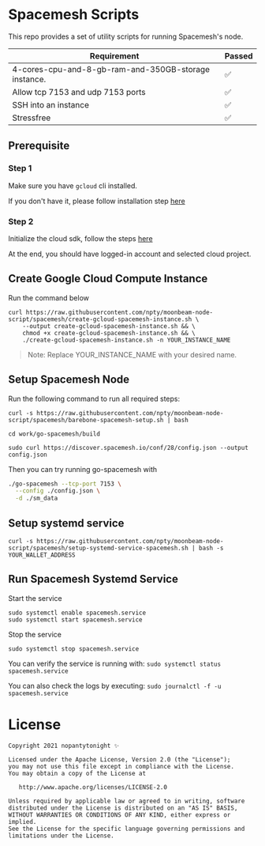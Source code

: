 # Spacemesh Scripts

This repo provides a set of utility scripts for running Spacemesh's node.

| Requirement                                          	| Passed 	|
|------------------------------------------------------	|--------	|
| 4-cores-cpu-and-8-gb-ram-and-350GB-storage instance. 	| ✅      |
| Allow tcp 7153 and udp 7153 ports                     | ✅      |
| SSH into an instance                                 	| ✅      |
| Stressfree                                           	| ✅      |

## Prerequisite

### Step 1
Make sure you have `gcloud` cli installed.

If you don't have it, please follow installation step [here](https://cloud.google.com/sdk/docs/quickstart)

### Step 2
Initialize the cloud sdk, follow the steps [here](https://cloud.google.com/sdk/docs/quickstart#initializing_the)

At the end, you should have logged-in account and selected cloud project.

## Create Google Cloud Compute Instance

Run the command below

```
curl https://raw.githubusercontent.com/npty/moonbeam-node-script/spacemesh/create-gcloud-spacemesh-instance.sh \
    --output create-gcloud-spacemesh-instance.sh && \
    chmod +x create-gcloud-spacemesh-instance.sh && \
    ./create-gcloud-spacemesh-instance.sh -n YOUR_INSTANCE_NAME
```

> Note: Replace YOUR_INSTANCE_NAME with your desired name.

## Setup Spacemesh Node

Run the following command to run all required steps:

`curl -s https://raw.githubusercontent.com/npty/moonbeam-node-script/spacemesh/barebone-spacemesh-setup.sh | bash`

`cd work/go-spacemesh/build`

```
sudo curl https://discover.spacemesh.io/conf/28/config.json --output config.json
```

Then you can try running go-spacemesh with
```bash
./go-spacemesh --tcp-port 7153 \
  --config ./config.json \
  -d ./sm_data
```

## Setup systemd service

`curl -s https://raw.githubusercontent.com/npty/moonbeam-node-script/spacemesh/setup-systemd-service-spacemesh.sh | bash -s YOUR_WALLET_ADDRESS`

## Run Spacemesh Systemd Service

Start the service
```
sudo systemctl enable spacemesh.service
sudo systemctl start spacemesh.service
```

Stop the service

```
sudo systemctl stop spacemesh.service
```

You can verify the service is running with:
`sudo systemctl status spacemesh.service`

You can also check the logs by executing:
`sudo journalctl -f -u spacemesh.service`

License
=======
    Copyright 2021 nopantytonight ✨

    Licensed under the Apache License, Version 2.0 (the "License");
    you may not use this file except in compliance with the License.
    You may obtain a copy of the License at

       http://www.apache.org/licenses/LICENSE-2.0

    Unless required by applicable law or agreed to in writing, software
    distributed under the License is distributed on an "AS IS" BASIS,
    WITHOUT WARRANTIES OR CONDITIONS OF ANY KIND, either express or implied.
    See the License for the specific language governing permissions and
    limitations under the License.
